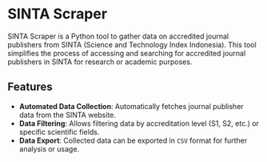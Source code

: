 # SINTA Scraper

SINTA Scraper is a Python tool to gather data on accredited journal publishers from SINTA (Science and Technology Index Indonesia). This tool simplifies the process of accessing and searching for accredited journal publishers in SINTA for research or academic purposes.

## Features
- **Automated Data Collection**: Automatically fetches journal publisher data from the SINTA website.
- **Data Filtering**: Allows filtering data by accreditation level (S1, S2, etc.) or specific scientific fields.
- **Data Export**: Collected data can be exported in `CSV` format for further analysis or usage.
